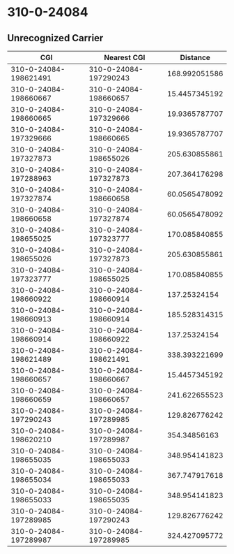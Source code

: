 # 310-0-24084
## Unrecognized Carrier


| CGI | Nearest CGI | Distance |
|-----|-------------|----------|
| 310-0-24084-198621491 | 310-0-24084-197290243 | 168.992051586 |
| 310-0-24084-198660667 | 310-0-24084-198660657 | 15.4457345192 |
| 310-0-24084-198660665 | 310-0-24084-197329666 | 19.9365787707 |
| 310-0-24084-197329666 | 310-0-24084-198660665 | 19.9365787707 |
| 310-0-24084-197327873 | 310-0-24084-198655026 | 205.630855861 |
| 310-0-24084-197288963 | 310-0-24084-197327873 | 207.364176298 |
| 310-0-24084-197327874 | 310-0-24084-198660658 | 60.0565478092 |
| 310-0-24084-198660658 | 310-0-24084-197327874 | 60.0565478092 |
| 310-0-24084-198655025 | 310-0-24084-197323777 | 170.085840855 |
| 310-0-24084-198655026 | 310-0-24084-197327873 | 205.630855861 |
| 310-0-24084-197323777 | 310-0-24084-198655025 | 170.085840855 |
| 310-0-24084-198660922 | 310-0-24084-198660914 | 137.25324154 |
| 310-0-24084-198660913 | 310-0-24084-198660914 | 185.528314315 |
| 310-0-24084-198660914 | 310-0-24084-198660922 | 137.25324154 |
| 310-0-24084-198621489 | 310-0-24084-198621491 | 338.393221699 |
| 310-0-24084-198660657 | 310-0-24084-198660667 | 15.4457345192 |
| 310-0-24084-198660659 | 310-0-24084-198660657 | 241.622655523 |
| 310-0-24084-197290243 | 310-0-24084-197289985 | 129.826776242 |
| 310-0-24084-198620210 | 310-0-24084-197289987 | 354.34856163 |
| 310-0-24084-198655035 | 310-0-24084-198655033 | 348.954141823 |
| 310-0-24084-198655034 | 310-0-24084-198655033 | 367.747917618 |
| 310-0-24084-198655033 | 310-0-24084-198655035 | 348.954141823 |
| 310-0-24084-197289985 | 310-0-24084-197290243 | 129.826776242 |
| 310-0-24084-197289987 | 310-0-24084-197289985 | 324.427095772 |
